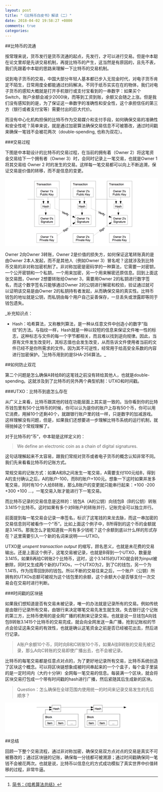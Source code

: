 ```yaml
---
layout: post
title: "《比特币白皮书》解读（二）"
date: 2018-04-02 19:58:27 +0800
comments: true
categories:
---
```


##比特币的流通

按常理来说，货币发行是货币流通的起点，先发行，才可以进行交易。但是中本聪在论文里却是先讲交易机制，再提比特币的产生，这当然是有原因的，且先不表，我们先跟着中本聪的思路来理解一下比特币的交易机制。

说到电子货币的交易，中国大部分年轻人基本都已步入无现金时代，对电子货币肯定不陌生，日常用度全都能通过扫码解决。不同于纸币实实在在的物体，我们对电子货币的感知大概就是打开手机银行或支付宝看到的一串数字：如果买个Switch，账户余额会减少2000块，而等到工资到账，余额又会随之上涨。但是我们没有感知到的是，为了保证这一串数字的准确性和安全性，这个承担信任的第三方（银行或者支付宝等）需要付出的巨大代价。

而没有中心化机构担保的比特币作为交易媒介和支付手段，如何确保交易的准确性和安全性呢？简单来说，就是通过加密算法确保交易信息不可被篡改，通过时间戳来确保一笔钱不会被花两次（double-spending, 也称为双花）。

###交易过程

下图是中本聪设计的比特币的交易过程，在当前的拥有着（Owner 2）将这笔资金交易给下一个拥有者（Owner 3）时，会同时记录上一笔交易，也就是Owner 1 将其交易给 Owner 2 时的发生的交易。这样每一笔交易都可以向上不断追溯，保证交易是价值的转移，而不是信息的变更。

![Transaction](images/2018/04/bitcoin_transaction.png)

Owner 2向Owner 3转账，Owner 2是价值的损失方，如何保证这笔转账真的是由Owner 2本人发起，而不是其他人（例如Owner 3）冒名呢？这就涉及到比特币交易的非对称加密机制了。非对称加密是密码学的一种算法，它需要一对密钥，一个公开密钥和一个私钥，一个用来加密，另一个用来解密还原信息。回到上面这张交易图，Owner 2想要转账给Owner 3，需要用Owner 2的私钥进行数字签名，而这个数字签名只能够通过Owner 2的公钥进行解密和校验，验证通过就可以证明该交易是由Owner 2的私钥持有者发起，从而确保交易的真实性。比特币钱包的地址就是公钥，而私钥由每个用户自己妥善保存，一旦丢失或泄露即等同于钱包遗失。

_补充知识点：

- Hash：哈希算法，又称散列算法，是一种从任意文件中创造小的数字“指纹”的方法。与指纹一样，Hash就是一种以较短的信息来保证文件唯一性的标志，这种标志与文件的每一个字节都相关，而且难以找到逆向规律。因此，当原有文件发生改变时，其标志值也会发生改变，从而告诉文件使用者当前的文件已经不是你所需求的文件。因为其不可逆性，经常用于给高安全系数的内容进行加密保护。[^1]比特币用到的是SHA-256算法。_


[^1]: [简书：《哈希算法总结》](https://www.jianshu.com/p/bf1d7eee28d0)

##如何防止双花

第二个问题是怎么确保A转给B的这笔钱之前没有转给其他人，也就是double-spending。这就涉及到了比特币的另外两个典型机制：UTXO和时间戳。

###UTXO：比特币到底怎么存在

从广义上来看，比特币跟其他的钱在功能层面上其实是一致的。当你看到你的比特币钱包里有50个比特币的时候，你可以认为是你的账户上存有50个币，你可以用它消费，用掉10个还剩40个，就跟银行账户里的钱一样，只是数字的加减游戏。这样理解没有问题，但是，如果我们还想要进一步理解比特币系统的运行机制，就得抛掉这个常规理解了。

对于比特币的“币”，中本聪是这样定义的：

> We define an electronic coin as a chain of digital signatures.

这句话理解起来不太容易，跟我们常规对货币或者电子货币的概念认知非常不同。我们先来看看比特币的记账方式。

常规交易的记账方式：如果A和B之间发生一笔交易，A需要支付100元给B，得到A的支付确认之后，A的账户-100，而B的账户+100元。想象一下这时如果并发多笔交易，同时有10个人给B转账，那么B账户的变更就只能串行起来：+100 -200 +300 +100 ...，一笔交易入账才能进行下一笔交易。

而比特币记录的交易信息是这样的：钱包A（A的公钥）向钱包B（B的公钥）转账3.1415个比特币。这时如果有多个对B账户的转账并行，记账完全可以独立并行。

前面提到每一笔交易会记录一串签名，标识了这笔钱的来龙去脉，而这一串加密的交易信息则可被看作一个“币”。比如上面这个例子中，B所得到的这个币的金额就是3.1415。那我怎么才能知道我一共有多少钱呢？这个余额到底以什么样的形式存在？这里需要引入一个新的名词来说明——UTXO。

UTXO是 *unspent transaction output* 的缩写，顾名思义，也就是未花费的交易输出。还是上面这个例子，这笔交易被记录，也就是B得到一个UTXO，数量是3.1415，如果B再给C转账2个比特币，这时，这个3.1415的UTXO就会转为input被删除，同时又生成两个新的UTXOs，一个UTXO为2，到了C的钱包，另一个为1.1415，作为找零回到B的钱包。所以不断的交易往来之后，一个账户（公钥）所拥有的UTXOs总额可被视为这个钱包里的余额，这个余额大小是否够支付一次交易会在交易时进行判断。

###时间戳的区块链

如果我们想知道是否有交易未被记录，唯一的办法就是记录所有的交易。例如传统是由银行记录所有交易，由银行来决定哪笔交易先发生就生效。失去银行这个记账的第三方，比特币使用的是全网广播的机制来记录交易。也就是说一旦钱包A向钱包B转账3.1415个比特币的交易完成，就会向全网发送一条广播，抢到记账权的节点会验证这条交易的有效性，也就是确认这笔资金之前是否已经被花出去，然后进行记录。

>A账户余额10个币，同时向B和C转账10个币，如果A往B转账的交易先被记录，那么A向C转账的交易即使广播出去，也不会被记录。

比特币的每笔交易都是任意点对点的，为了更好地记录所有交易，比特币系统创造了区块这个概念。可以将区块链想象成被时间串起来的一个个盒子，每个盒子里装的是一定时间内（大约十分钟）全网每一笔交易的信息。每装满一个区块，就会将区块交易打包成一个带有时间戳的hash进行广播，然后紧随其后生成新的区块。

>Question：怎么确保在全球范围内使用统一的时间来记录交易发生的先后顺序？

![timestamped block chain](/images/2018/04/timestamped_block.png)

##总结

回顾一下整个交易流程，通过非对称加密，确保交易双方点对点的交易是真实不可被篡改的；通过区块链的记账，确保每一分钱都可被溯源；通过时间戳确保同一笔钱不会被花两次。也就是说，比特币以信息化的方式成功模拟了真实世界中价值转移的过程，非常牛逼。
